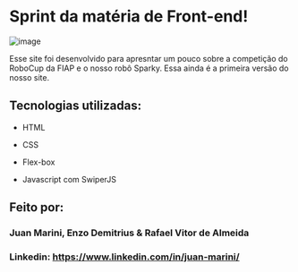 # Sprint da matéria de Front-end!

![image]([https://media.discordapp.net/attachments/483048278196486154/1222744579464233063/image.png](https://cdn.discordapp.com/attachments/1228860970361684050/1244432685385121864/image.png?ex=665517c0&is=6653c640&hm=c9e76685c102a83ad5217da3e8d092cc613cbe407283aa07cf9d4933ba7e2f1c&)?ex=661754a1&is=6604dfa1&hm=57e685017bde3be170aba60d627108310da756fbbd7d948e87ed3fb03bee6caf&=&format=webp&quality=lossless&width=1025&height=468)

Esse site foi desenvolvido para apresntar um pouco sobre a competição do RoboCup da FIAP e o nosso robô Sparky. Essa ainda é a primeira versão do nosso site.

## Tecnologias utilizadas:

* HTML

* CSS

* Flex-box
  
* Javascript com SwiperJS

## Feito por:

### Juan Marini, Enzo Demitrius & Rafael Vitor de Almeida

### Linkedin: https://www.linkedin.com/in/juan-marini/
